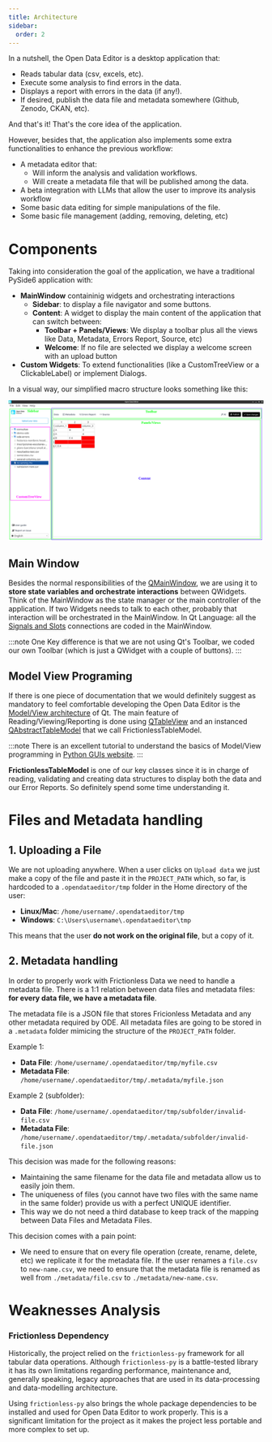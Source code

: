 ```yaml
---
title: Architecture
sidebar:
  order: 2
---
```


In a nutshell, the Open Data Editor is a desktop application that:

- Reads tabular data (csv, excels, etc).
- Execute some analysis to find errors in the data.
- Displays a report with errors in the data (if any!).
- If desired, publish the data file and metadata somewhere (Github, Zenodo, CKAN, etc).

And that's it! That's the core idea of the application.

However, besides that, the application also implements some extra functionalities to enhance the previous workflow:

- A metadata editor that:
  - Will inform the analysis and validation workflows.
  - Will create a metadata file that will be published among the data.
- A beta integration with LLMs that allow the user to improve its analysis workflow
- Some basic data editing for simple manipulations of the file.
- Some basic file management (adding, removing, deleting, etc)

# Components

Taking into consideration the goal of the application, we have a traditional PySide6 application with:

- **MainWindow** containinig widgets and orchestrating interactions
  - **Sidebar**: to display a file navigator and some buttons.
  - **Content**: A widget to display the main content of the application that can switch between:
    - **Toolbar + Panels/Views**: We display a toolbar plus all the views like Data, Metadata, Errors Report, Source, etc)
    - **Welcome**: If no file are selected we display a welcome screen with an upload button
- **Custom Widgets**: To extend functionalities (like a CustomTreeView or a ClickableLabel) or implement Dialogs.

In a visual way, our simplified macro structure looks something like this:

![ODE Components](./assets/ode-components.png)

## Main Window

Besides the normal responsibilities of the [QMainWindow](https://doc.qt.io/qtforpython-6/PySide6/QtWidgets/QMainWindow.html#detailed-description), we are using it to **store state variables and orchestrate interactions** between QWidgets. Think of the MainWindow as the state manager or the main controller of the application. If two Widgets needs to talk to each other, probably that interaction will be orchestrated in the MainWindow. In Qt Language: all the [Signals and Slots](https://doc.qt.io/qt-6/signalsandslots.html) connections are coded in the MainWindow.

:::note 
One Key difference is that we are not using Qt's Toolbar, we coded our own Toolbar (which is just a QWidget with a couple of buttons).
:::

## Model View Programing

If there is one piece of documentation that we would definitely suggest as mandatory to feel comfortable developing the Open Data Editor is the [Model/View architecture](https://doc.qt.io/qt-6/model-view-programming.html) of Qt. The main feature of Reading/Viewing/Reporting is done using [QTableView](https://doc.qt.io/qtforpython-6/PySide6/QtWidgets/QTableView.html#pyside6-qtwidgets-qtableview) and an instanced [QAbstractTableModel](https://doc.qt.io/qtforpython-6/PySide6/QtCore/QAbstractTableModel.html) that we call FrictionlessTableModel.

:::note
There is an excellent tutorial to understand the basics of Model/View programming in [Python GUIs website](https://www.pythonguis.com/tutorials/pyside6-qtableview-modelviews-numpy-pandas/).
:::

**FrictionlessTableModel** is one of our key classes since it is in charge of reading, validating and creating data structures to display both the data and our Error Reports. So definitely spend some time understanding it.


# Files and Metadata handling

## 1. Uploading a File

We are not uploading anywhere. When a user clicks on `Upload data` we just make a copy of the file and paste it in the `PROJECT_PATH` which, so far, is hardcoded to a `.opendataeditor/tmp` folder in the Home directory of the user:
 - **Linux/Mac**: `/home/username/.opendataeditor/tmp`
 - **Windows**: `C:\Users\username\.opendataeditor\tmp`

This means that the user **do not work on the original file**, but a copy of it.

## 2. Metadata handling

In order to properly work with Frictionless Data we need to handle a metadata file. There is a 1:1 relation between data files and metadata files: **for every data file, we have a metadata file**.

The metadata file is a JSON file that stores Fricionless Metadata and any other metadata required by ODE. All metadata files are going to be 
stored in a `.metadata` folder mimicing the structure of the `PROJECT_PATH` folder.

Example 1:
  - **Data File**: `/home/username/.opendataeditor/tmp/myfile.csv`
  - **Metadata File**: `/home/username/.opendataeditor/tmp/.metadata/myfile.json`

Example 2 (subfolder):
  - **Data File**: `/home/username/.opendataeditor/tmp/subfolder/invalid-file.csv`
  - **Metadata File**: `/home/username/.opendataeditor/tmp/.metadata/subfolder/invalid-file.json`

This decision was made for the following reasons:
 - Maintaining the same filename for the data file and metadata allow us to easily join them.
 - The uniqueness  of files (you cannot have two files with the same name in the same folder) provide us with a perfect UNIQUE identifier.
 - This way we do not need a third database to keep track of the mapping between Data Files and Metadata Files.

This decision comes with a pain point:
 - We need to ensure that on every file operation (create, rename, delete, etc) we replicate it for the metadata file. If the user renames a `file.csv` to `new-name.csv`, we need to ensure that the metadata file is renamed as well from `./metadata/file.csv` to `./metadata/new-name.csv`.

# Weaknesses Analysis

### Frictionless Dependency

Historically, the project relied on the `frictionless-py` framework for all tabular data operations. Although `frictionless-py` is a battle-tested library it has its own limitations regarding performance, maintenance and, generally speaking, legacy approaches that are used in its data-processing and data-modelling architecture. 

Using `frictionless-py` also brings the whole package dependencies to be installed and used for Open Data Editor to work properly. This is a significant limitation for the project as it makes the project less portable and more complex to set up. 

